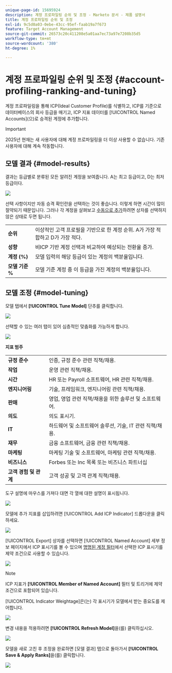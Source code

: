 ```yaml
---
unique-page-id: 15695924
description: 계정 프로파일링 순위 및 조정 - Marketo 문서 - 제품 설명서
title: 계정 프로파일링 순위 및 조정
exl-id: 9c5d0a03-0ebe-43cc-95ef-faab19a7f673
feature: Target Account Management
source-git-commit: 26573c20c411208e5a01aa7ec73a97e7208b35d5
workflow-type: tm+mt
source-wordcount: '380'
ht-degree: 1%

---
```


# 계정 프로파일링 순위 및 조정 {#account-profiling-ranking-and-tuning}

계정 프로파일링을 통해 ICP(Ideal Customer Profile)를 식별하고, ICP를 기준으로 데이터베이스의 회사 등급을 매기고, ICP 지표 데이터를 [!UICONTROL Named Accounts]&#x200B;(으)로 승격된 계정에 추가합니다.

>[!IMPORTANT]
>
>2025년 현재는 새 사용자에 대해 계정 프로파일링을 더 이상 사용할 수 없습니다. 기존 사용자에 대해 계속 작동합니다.

## 모델 결과 {#model-results}

결과는 등급별로 분류된 모든 알려진 계정을 보여줍니다. A는 최고 등급이고, D는 최저 등급이다.

![](assets/results.png)

선택 사항이지만 자동 승격 확인란을 선택하는 것이 좋습니다. 이렇게 하면 시간이 많이 절약되기 때문입니다. 그러나 각 계정을 살펴보고 [수동으로 추가](/help/marketo/product-docs/target-account-management/target/named-accounts/discover-accounts.md#discover-crm-accounts)하려면 상자를 선택하지 않은 상태로 두면 됩니다.

<table>
 <tbody>
  <tr>
   <td><strong><span class="uicontrol">순위</span></strong></td>
   <td>
    <div>
      이상적인 고객 프로필을 기반으로 한 계정 순위. A가 가장 적합하고 D가 가장 적다.
    </div></td>
  </tr>
  <tr>
   <td><strong><span class="uicontrol">성향</span></strong></td>
   <td>
    <div>
      비ICP 기반 계정 선택과 비교하여 예상되는 전환율 증가.
    </div></td>
  </tr>
  <tr>
   <td><strong><span class="uicontrol">계정 (%)</span></strong></td>
   <td>
    <div>
      모델 입력의 해당 등급이 있는 계정의 백분율입니다.
    </div></td>
  </tr>
  <tr>
   <td><strong><span class="uicontrol">모델 기준 %</span></strong></td>
   <td>
    <div>
      모델 기준 계정 중 이 등급을 가진 계정의 백분율입니다.
    </div></td>
  </tr>
 </tbody>
</table>

## 모델 조정 {#model-tuning}

모델 탭에서 **[!UICONTROL Tune Model]** 단추를 클릭합니다.

![](assets/two.png)

선택할 수 있는 여러 탭이 있어 심층적인 맞춤화를 가능하게 합니다.

![](assets/tuning-page.png)

**지표 범주**

<table>
 <tbody>
  <tr>
   <td><strong><span class="uicontrol">규정 준수</span></strong></td>
   <td>
    <div>
      인증, 규정 준수 관련 직책/채용.
    </div></td>
  </tr>
  <tr>
   <td><strong><span class="uicontrol">작업</span></strong></td>
   <td>
    <div>
      운영 관련 직책/채용.
    </div></td>
  </tr>
  <tr>
   <td><strong><span class="uicontrol">시간</span></strong></td>
   <td>
    <div>
      HR 또는 Payroll 소프트웨어, HR 관련 직책/채용.
    </div></td>
  </tr>
  <tr>
   <td><strong><span class="uicontrol">엔지니어링</span></strong></td>
   <td>
    <div>
      기술, 프레임워크, 엔지니어링 관련 직책/채용.
    </div></td>
  </tr>
  <tr>
   <td><strong><span class="uicontrol">판매</span></strong></td>
   <td>
    <div>
      영업, 영업 관련 직책/채용을 위한 솔루션 및 소프트웨어.
    </div></td>
  </tr>
  <tr>
   <td><strong><span class="uicontrol">의도</span></strong></td>
   <td>
    <div>
      의도 표시기.
    </div></td>
  </tr>
  <tr>
   <td><strong><span class="uicontrol">IT</span></strong></td>
   <td>
    <div>
      하드웨어 및 소프트웨어 솔루션, 기술, IT 관련 직책/채용.
    </div></td>
  </tr>
  <tr>
   <td><strong><span class="uicontrol">재무</span></strong></td>
   <td>
    <div>
      금융 소프트웨어, 금융 관련 직책/채용.
    </div></td>
  </tr>
  <tr>
   <td><strong><span class="uicontrol">마케팅</span></strong></td>
   <td>
    <div>
      마케팅 기술 및 소프트웨어, 마케팅 관련 직책/채용.
    </div></td>
  </tr>
  <tr>
   <td><strong><span class="uicontrol">비즈니스</span></strong></td>
   <td>
    <div>
      Forbes 또는 Inc 목록 또는 비즈니스 파트너십
    </div></td>
  </tr>
  <tr>
   <td><strong><span class="uicontrol">고객 경험 및 관계</span></strong></td>
   <td>
    <div>
      고객 성공 및 고객 관계 직책/채용.
    </div></td>
  </tr>
 </tbody>
</table>

도구 설명에 마우스를 가져다 대면 각 열에 대한 설명이 표시됩니다.

![](assets/tool-tip.png)

모델에 추가 지표를 삽입하려면 [!UICONTROL Add ICP Indicator] 드롭다운을 클릭하세요.

![](assets/add-icp.png)

[!UICONTROL Export] 상자를 선택하면 [!UICONTROL Named Account] 세부 정보 페이지에서 ICP 표시기를 볼 수 있으며 [명명된 계정 필터](/help/marketo/product-docs/target-account-management/engage/account-filters.md)에서 선택한 ICP 표시기를 제약 조건으로 사용할 수 있습니다.

![](assets/export.png)

>[!NOTE]
>
>ICP 지표가 **[!UICONTROL Member of Named Account]** 필터 및 트리거에 제약 조건으로 포함되어 있습니다.

[!UICONTROL Indicator Weightage]은(는) 각 표시기가 모델에서 받는 중요도를 제어합니다.

![](assets/weightage.png)

변경 내용을 적용하려면 **[!UICONTROL Refresh Model]**&#x200B;을(를) 클릭하십시오.

![](assets/refresh-button.png)

모델을 새로 고친 후 조정을 완료하면 [모델 결과] 탭으로 돌아가서 **[!UICONTROL Save & Apply Ranks]**&#x200B;을(를) 클릭합니다.

![](assets/ranks.png)
